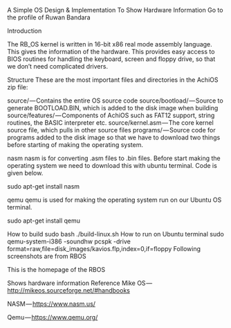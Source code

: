 
A Simple OS Design & Implementation To Show Hardware Information
Go to the profile of Ruwan Bandara

Introduction

The RB_OS kernel is written in 16-bit x86 real mode assembly language. This gives the information of the hardware. This provides easy access to BIOS routines for handling the keyboard, screen and floppy drive, so that we don’t need complicated drivers.

Structure
These are the most important files and directories in the AchiOS zip file:

source/ — Contains the entire OS source code
source/bootload/ — Source to generate BOOTLOAD.BIN, which is added to the disk image when building
source/features/ — Components of AchiOS such as FAT12 support, string routines, the BASIC interpreter etc.
source/kernel.asm — The core kernel source file, which pulls in other source files
programs/ — Source code for programs added to the disk image
so that we have to download two things before starting of making the operating system.

nasm
nasm is for converting .asm files to .bin files. Before start making the operating system we need to download this with ubuntu terminal. Code is given below.

sudo apt-get install nasm

qemu
qemu is used for making the operating system run on our Ubuntu OS terminal.

sudo apt-get install qemu

How to build
sudo bash ./build-linux.sh
How to run on Ubuntu terminal
sudo qemu-system-i386 -soundhw pcspk -drive format=raw,file=disk_images/kavios.flp,index=0,if=floppy
Following screenshots are from RBOS

This is the homepage of the RBOS

Shows hardware information
Reference
Mike OS — http://mikeos.sourceforge.net/#handbooks

NASM — https://www.nasm.us/

Qemu — https://www.qemu.org/